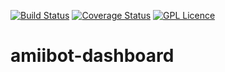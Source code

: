 [![Build Status](https://travis-ci.com/Pakku/amiibot-dashboard.svg?branch=master)](https://travis-ci.com/Pakku/amiibot-dashboard) [![Coverage Status](https://coveralls.io/repos/github/Pakku/amiibot-dashboard/badge.svg?branch=master)](https://coveralls.io/github/Pakku/amiibot-dashboard?branch=master) [![GPL Licence](https://badges.frapsoft.com/os/gpl/gpl.svg?v=103)](https://opensource.org/licenses/GPL-3.0/)


# amiibot-dashboard